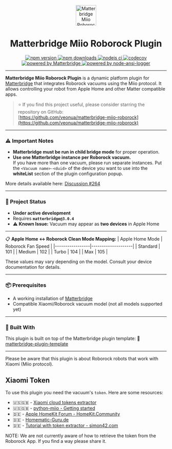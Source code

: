 <p align="center">
  <img src="./matterbridge.svg" alt="Matterbridge Miio Roborock Logo" width="64" height="64" />
</p>

<h1 align="center">Matterbridge Miio Roborock Plugin</h1>

<p align="center">
  <a href="https://www.npmjs.com/package/matterbridge-miio-roborock">
    <img src="https://img.shields.io/npm/v/matterbridge-miio-roborock.svg" alt="npm version" />
  </a>
  <a href="https://www.npmjs.com/package/matterbridge-miio-roborock">
    <img src="https://img.shields.io/npm/dt/matterbridge-miio-roborock.svg" alt="npm downloads" />
  </a>
  <a href="https://github.com/veonua/matterbridge-miio-roborock/actions/workflows/publish-matterbridge-plugin.yml/badge.svg">
    <img src="https://github.com/veonua/matterbridge-miio-roborock/actions/workflows/publish-matterbridge-plugin.yml/badge.svg" alt="nodejs ci" />
  </a>
  <a href="https://codecov.io/gh/veonua/matterbridge-miio-roborock">
    <img src="https://codecov.io/gh/veonua/matterbridge-miio-roborock/branch/main/graph/badge.svg" alt="codecov" />
  </a>
  <a href="https://www.npmjs.com/package/matterbridge">
    <img src="https://img.shields.io/badge/powered%20by-matterbridge-blue" alt="powered by Matterbridge" />
  </a>
  <a href="https://www.npmjs.com/package/node-ansi-logger">
    <img src="https://img.shields.io/badge/powered%20by-node--ansi--logger-blue" alt="powered by node-ansi-logger" />
  </a>
</p>

---

**Matterbridge Miio Roborock Plugin** is a dynamic platform plugin for [Matterbridge](https://www.npmjs.com/package/matterbridge) that integrates Roborock vacuums using the Miio protocol. It allows controlling your robot from Apple Home and other Matter compatible apps.

> ⭐ If you find this project useful, please consider starring the repository on GitHub:  
> [https://github.com/veonua/matterbridge-miio-roborock](https://github.com/veonua/matterbridge-miio-roborock)

---

### ⚠️ Important Notes

- **Matterbridge must be run in child bridge mode** for proper operation.
- **Use one Matterbridge instance per Roborock vacuum.**  
  If you have more than one vacuum, please run separate instances. Put the `<Vacuum name>-<duid>` of the device you want to use into the **whiteList** section of the plugin configuration popup.

More details available here: [Discussion #264](https://github.com/Luligu/matterbridge/discussions/264)

---
### 🚧 Project Status

- **Under active development**
- Requires **`matterbridge@3.0.4`**
- ⚠️ **Known Issue:** Vacuum may appear as **two devices** in Apple Home

---


📋 **Apple Home ↔️ Roborock Clean Mode Mapping:**
| Apple Home Mode | Roborock Fan Speed |
|-----------------|--------------------|
| Standard        | 101                |
| Medium          | 102                |
| Turbo           | 104                |
| Max             | 105                |

These values may vary depending on the model. Consult your device documentation for details.

---
### 📦 Prerequisites

- A working installation of [Matterbridge](https://github.com/Luligu/matterbridge)
- Compatible Xiaomi/Roborock vacuum model (not all models supported yet)

---
### 🧱 Built With

This plugin is built on top of the Matterbridge plugin template:
🔗 [matterbridge-plugin-template](https://github.com/Luligu/matterbridge-plugin-template)

---

Please be aware that this plugin is about Roborock robots that work with Xiaomi (Miio protocol).

## Xiaomi Token

To use this plugin you need the vacuum's `token`. Here are some resources:

- :us::gb: - [Xiaomi cloud tokens extractor](https://github.com/PiotrMachowski/Xiaomi-cloud-tokens-extractor)
- :us::gb: - [python-miio - Getting started](https://python-miio.readthedocs.io/en/latest/discovery.html)
- :de: - [Apple HomeKit Forum - HomeKit.Community](https://forum.smartapfel.de/forum/thread/370-xiaomi-token-auslesen/)
- :de: - [Homematic-Guru.de](https://homematic-guru.de/xiaomi-vacuum-staubsauger-roboter-mit-homematic-steuern)
- :de: - [Tutorial with token extractor - simon42.com](https://www.simon42.com/roborock-homekit-token-einfach/)

NOTE: We are not currently aware of how to retrieve the token from the Roborock App. If you find a way please share it.

